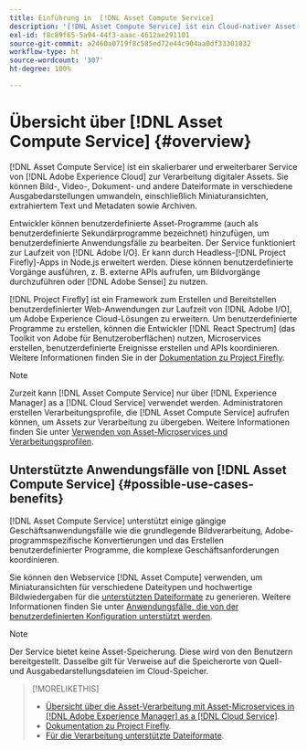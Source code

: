 ```yaml
---
title: Einführung in  [!DNL Asset Compute Service]
description: '[!DNL Asset Compute Service] ist ein Cloud-nativer Asset-Verarbeitungs-Service, der die Komplexität reduziert und die Skalierbarkeit verbessert.'
exl-id: f8c89f65-5a94-44f3-aaac-4612ae291101
source-git-commit: a2460a0719f8c585ed72e44c904aa0df33301032
workflow-type: ht
source-wordcount: '307'
ht-degree: 100%

---
```


# Übersicht über [!DNL Asset Compute Service] {#overview}

[!DNL Asset Compute Service] ist ein skalierbarer und erweiterbarer Service von [!DNL Adobe Experience Cloud] zur Verarbeitung digitaler Assets. Sie können Bild-, Video-, Dokument- und andere Dateiformate in verschiedene Ausgabedarstellungen umwandeln, einschließlich Miniaturansichten, extrahiertem Text und Metadaten sowie Archiven.

Entwickler können benutzerdefinierte Asset-Programme (auch als benutzerdefinierte Sekundärprogramme bezeichnet) hinzufügen, um benutzerdefinierte Anwendungsfälle zu bearbeiten. Der Service funktioniert zur Laufzeit von [!DNL Adobe I/O]. Er kann durch Headless-[!DNL Project Firefly]-Apps in Node.js erweitert werden. Diese können benutzerdefinierte Vorgänge ausführen, z. B. externe APIs aufrufen, um Bildvorgänge durchzuführen oder [!DNL Adobe Sensei] zu nutzen.

[!DNL Project Firefly] ist ein Framework zum Erstellen und Bereitstellen benutzerdefinierter Web-Anwendungen zur Laufzeit von [!DNL Adobe I/O], um Adobe Experience Cloud-Lösungen zu erweitern. Um benutzerdefinierte Programme zu erstellen, können die Entwickler [!DNL React Spectrum] (das Toolkit von Adobe für Benutzeroberflächen) nutzen, Microservices erstellen, benutzerdefinierte Ereignisse erstellen und APIs koordinieren. Weitere Informationen finden Sie in der [Dokumentation zu Project Firefly](https://www.adobe.io/apis/experienceplatform/project-firefly/docs.html).

>[!NOTE]
>
>Zurzeit kann [!DNL Asset Compute Service] nur über [!DNL Experience Manager] as a [!DNL Cloud Service] verwendet werden. Administratoren erstellen Verarbeitungsprofile, die [!DNL Asset Compute Service] aufrufen können, um Assets zur Verarbeitung zu übergeben. Weitere Informationen finden Sie unter [Verwenden von Asset-Microservices und Verarbeitungsprofilen](https://experienceleague.adobe.com/docs/experience-manager-cloud-service/assets/manage/asset-microservices-configure-and-use.html?lang=de).

## Unterstützte Anwendungsfälle von [!DNL Asset Compute Service] {#possible-use-cases-benefits}

[!DNL Asset Compute Service] unterstützt einige gängige Geschäftsanwendungsfälle wie die grundlegende Bildverarbeitung, Adobe-programmspezifische Konvertierungen und das Erstellen benutzerdefinierter Programme, die komplexe Geschäftsanforderungen koordinieren.

Sie können den Webservice [!DNL Asset Compute] verwenden, um Miniaturansichten für verschiedene Dateitypen und hochwertige Bildwiedergaben für die [unterstützten Dateiformate](https://experienceleague.adobe.com/docs/experience-manager-cloud-service/assets/file-format-support.html?lang=de) zu generieren. Weitere Informationen finden Sie unter [Anwendungsfälle, die von der benutzerdefinierten Konfiguration unterstützt werden](https://experienceleague.adobe.com/docs/experience-manager-cloud-service/assets/manage/asset-microservices-configure-and-use.html?lang=de).

>[!NOTE]
>
>Der Service bietet keine Asset-Speicherung. Diese wird von den Benutzern bereitgestellt. Dasselbe gilt für Verweise auf die Speicherorte von Quell- und Ausgabedarstellungsdateien im Cloud-Speicher.

<!-- TBD: Should this be mentioned in the docs?

|Asset Compute Service does not do this|Expectations from implementing client|
|---|---|
| Binary uploads or API-based asset ingestion. | Use other methods to ingest assets. |
| Store binaries or any persisted data across processing requests.| Each request is independent so treat it as a standalone request by sharing binary and processing instructions. |
| Store any configurations such as processing rules or settings for a user or an organization's account. | Add processing request to each request/instruction. |
| Direct event handling of asset creation events from storage systems and processing completed notifications, and errors. | Use [!DNL Adobe I/O] Events and other methods. |

-->

>[!MORELIKETHIS]
>
>* [Übersicht über die Asset-Verarbeitung mit Asset-Microservices in  [!DNL Adobe Experience Manager]  as a  [!DNL Cloud Service]](https://experienceleague.adobe.com/docs/experience-manager-cloud-service/assets/asset-microservices-overview.html?lang=de).
>* [Dokumentation zu Project Firefly](https://www.adobe.io/apis/experienceplatform/project-firefly/docs.html).
>* [Für die Verarbeitung unterstützte Dateiformate](https://experienceleague.adobe.com/docs/experience-manager-cloud-service/assets/file-format-support.html?lang=de).


<!-- **TBD:**
* Clarify the service can only be used within AEM as Cloud Service. The docs provided as context for custom application developers. Not to be used as a standalone service.
  ** and API as that plays a role in custom applications (accepting standard params, invoking Nui itself in the future, etc. (this is an outlook))

* link to aem as cloud service docs on asset ingestion and customization with processing profiles.
-->
